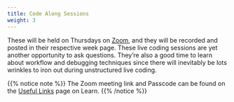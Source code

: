 ```yaml
---
title: Code Along Sessions
weight: 3
---
```


These will be held on Thursdays on [Zoom](https://example.com), and they will be recorded and posted in their respective week page. These live coding sessions are yet another opportunity to ask questions. They’re also a good time to learn about workflow and debugging techniques since there will inevitably be lots wrinkles to iron out during unstructured live coding.

{{% notice note %}}
The Zoom meeting link and Passcode can be found on the [Useful Links](https://www.learn.ed.ac.uk/webapps/blackboard/content/listContentEditable.jsp?content_id=_6018051_1&course_id=_87184_1&mode=reset) page on Learn.
{{% /notice %}}